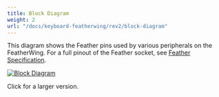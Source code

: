 ```yaml
---
title: Block Diagram
weight: 2
url: "/docs/keyboard-featherwing/rev2/block-diagram"
---
```


This diagram shows the Feather pins used by various peripherals on the FeatherWing. For a full pinout of the Feather socket, see [Feather Specification](https://learn.adafruit.com/adafruit-feather/feather-specification).

<div class="text-center">

[![Block Diagram](/docs/keyboard-featherwing/rev2/diagram_small.png)](/docs/keyboard-featherwing/rev2/diagram.png)

</div>

Click for a larger version.
